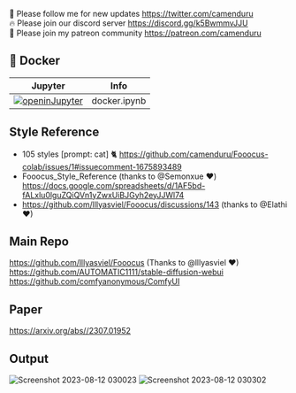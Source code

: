 🐣 Please follow me for new updates https://twitter.com/camenduru <br />
🔥 Please join our discord server https://discord.gg/k5BwmmvJJU <br />
🥳 Please join my patreon community https://patreon.com/camenduru <br />

## 🐳 Docker

| Jupyter | Info
| --- | --- |
[![openinJupyter](https://github.com/camenduru/Fooocus-docker/assets/54370274/28fe80b2-a2d6-44bc-9342-2965c6b2adfc)](https://colab.research.google.com/github/camenduru/Fooocus-docker/blob/main/docker.ipynb) | docker.ipynb

## Style Reference
- 105 styles [prompt: cat] 🐈
https://github.com/camenduru/Fooocus-colab/issues/1#issuecomment-1675893489
- Fooocus_Style_Reference (thanks to @Semonxue ❤)
https://docs.google.com/spreadsheets/d/1AF5bd-fALxlu0lguZQiQVn1yZwxUiBJGyh2eyJJWl74
- https://github.com/lllyasviel/Fooocus/discussions/143 (thanks to @Elathi ❤)

## Main Repo
https://github.com/lllyasviel/Fooocus (Thanks to @lllyasviel ❤) <br />
https://github.com/AUTOMATIC1111/stable-diffusion-webui <br />
https://github.com/comfyanonymous/ComfyUI <br />

## Paper
https://arxiv.org/abs//2307.01952

## Output
![Screenshot 2023-08-12 030023](https://github.com/camenduru/Fooocus-colab/assets/54370274/0062d2d4-883b-415d-a32f-83c004351dbe)
![Screenshot 2023-08-12 030302](https://github.com/camenduru/Fooocus-colab/assets/54370274/e2ca67b7-4299-4b18-b99f-7c169baa9d6f)

